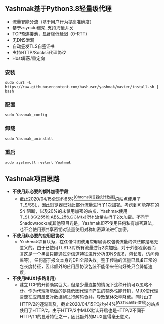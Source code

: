 ## Yashmak基于Python3.8轻量级代理
* 流量智能分流（基于用户行为提高准确度）
* 基于asyncio框架, 支持海量并发
* TCP预连接池，显著降低延迟（0-RTT）
* 无DNS泄漏
* 自动签发TLS自签证书
* 支持HTTP/Socks5代理协议
* Host屏蔽/重定向

### 安装
```
sudo curl -L https://raw.githubusercontent.com/hashuser/yashmak/master/install.sh | bash
``` 
### 配置
```
sudo Yashmak_config
```
### 卸载
```
sudo Yashmak_uninstall
```
### 重启
```
sudo systemctl restart Yashmak
```
## Yashmak项目思路
* **不使用非必要的额外加密手段**
  * 截止2020/04/15全球约85%[<sup>[Chrome浏览器统计数据]</sup>](https://transparencyreport.google.com/https)的站点使用了TLS/SSL，因此浏览器已对此部分流量进行了1次加密。考虑到可能存在的SNI阻断，以及20%的未使用加密的站点，Yashmak使用TLS1.3(X25519,AES_256_GCM)对所有流量实行了2次加密。不同于Shadowsocks或其他项目的是，Yashmak即不使用任何私有加密算法，也不会使用预共享密钥对流量使用对称加密算法进行加密。
* **不使用非必要的应用层协议**
  * Yashmak项目认为，在任何试图使用应用层协议包装流量的做法都是毫无意义的。由于已使用TLS1.3对所有流量进行2次加密，对于外部观察者而言这是一个黑盒只能通过旁信道特征进行分析(DNS请求，包长度，访问频率等)，任何基于报文本身的DPI全部失效。鉴于传输的流量已具备正常的包长度特征，因此额外的应用层协议包装不能带来任何好处只会降低速度。
* **不使用MUX(多路复用)**
  * 建立TCP的开销确实巨大，但是少量连接的情况下这种开销可以忽略不计。作为代理所能做的是降低因代理而产生的额外性能开销，MUX使代理需要在应用层面对数据帧进行解码合并，导致整体效率降低。同时由于HTTP/2的逐渐普及，截止2020/04/15全球约44%[<sup>[W3Tech统计数据]</sup>](https://w3techs.com/technologies/details/ce-http2)的站点使用了HTTP/2。由于HTTP/2中MUX默认开启也是HTTP/2不同于HTTP/1.1的显著特征之一，因此额外的MUX显得毫无意义。
